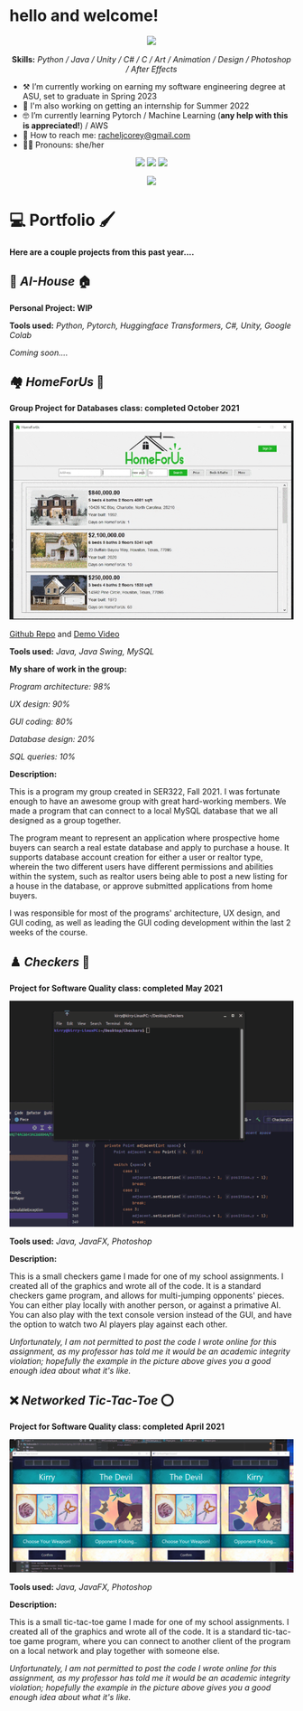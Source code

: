 # hello and welcome!

<p align="center"> <img src="https://arturssmirnovs.github.io/github-profile-readme-generator/images/banner.png" /> </p>

<p align="center"> <b>Skills:</b> <i>Python / Java / Unity / C# / C / Art / Animation / Design / Photoshop / After Effects</i> </p>

- ⚒️ I’m currently working on earning my software engineering degree at ASU, set to graduate in Spring 2023
- 🤞 I'm also working on getting an internship for Summer 2022 
- 🤓 I’m currently learning Pytorch / Machine Learning (**any help with this is appreciated!**) / AWS 
- 💌 How to reach me: racheljcorey@gmail.com 
- 🕵️‍♀️ Pronouns: she/her 

<p align="center" width="100%">
    <a href="https://www.linkedin.com/in/racheljcorey/"><img src="https://cdn.jsdelivr.net/npm/simple-icons@3.0.1/icons/linkedin.svg" width="5%" /></a> 
    <a href="http://kirrys.tumblr.com"><img src="https://cdn.jsdelivr.net/npm/simple-icons@3.0.1/icons/tumblr.svg" width="5%" /></a>
    <a href="https://www.artstation.com/racheljcorey"><img src="https://cdn.jsdelivr.net/npm/simple-icons@3.0.1/icons/artstation.svg" width="5%" /></a>
</p>

<p align="center"> <img src="https://gpvc.arturio.dev/rachelcorey" /> </p>

# 💻 Portfolio 🖌️
#### Here are a couple projects from this past year....


## 🤖 ***AI-House*** 🏠

**Personal Project: WIP**

**Tools used:**
*Python, Pytorch, Huggingface Transformers, C#, Unity, Google Colab*

*Coming soon....*

## 🏘️ ***HomeForUs*** 🔎

**Group Project for Databases class: completed October 2021**

<p align="center"> <img src="home4us.gif"/> </p>

[Github Repo](https://github.com/javallej/Homeforus) and [Demo Video](https://www.youtube.com/watch?v=vEO3KilV9o4)

**Tools used:**
*Java, Java Swing, MySQL*

**My share of work in the group:**

*Program architecture: 98%*

*UX design: 90%*

*GUI coding: 80%*

*Database design: 20%*

*SQL queries: 10%*

**Description:**

This is a program my group created in SER322, Fall 2021. I was fortunate enough to have an awesome group with great hard-working members. We made a program that can connect to a local MySQL database that we all designed as a group together. 

The program meant to represent an application where prospective home buyers can search a real estate database and apply to purchase a house. It supports database account creation for either a user or realtor type, wherein the two different users have different permissions and abilities within the system, such as realtor users being able to post a new listing for a house in the database, or approve submitted applications from home buyers.

I was responsible for most of the programs' architecture, UX design, and GUI coding, as well as leading the GUI coding development within the last 2 weeks of the course. 


## ♟️ ***Checkers*** 🎲

**Project for Software Quality class: completed May 2021**

<p align="center"> <img src="checkers2.gif"/> </p>

**Tools used:**
*Java, JavaFX, Photoshop*

**Description:**

This is a small checkers game I made for one of my school assignments. I created all of the graphics and wrote all of the code. It is a standard checkers game program, and allows for multi-jumping opponents' pieces. You can either play locally with another person, or against a primative AI. You can also play with the text console version instead of the GUI, and have the option to watch two AI players play against each other.

*Unfortunately, I am not permitted to post the code I wrote online for this assignment, as my professor has told me it would be an academic integrity violation; hopefully the example in the picture above gives you a good enough idea about what it's like.*

## ❌ ***Networked Tic-Tac-Toe*** ⭕

**Project for Software Quality class: completed April 2021**

<p align="center"> <img src="tictactoe.gif"/> </p>


**Tools used:**
*Java, JavaFX, Photoshop*

**Description:**

This is a small tic-tac-toe game I made for one of my school assignments. I created all of the graphics and wrote all of the code. It is a standard tic-tac-toe game program, where you can connect to another client of the program on a local network and play together with someone else.

*Unfortunately, I am not permitted to post the code I wrote online for this assignment, as my professor has told me it would be an academic integrity violation; hopefully the example in the picture above gives you a good enough idea about what it's like.*
